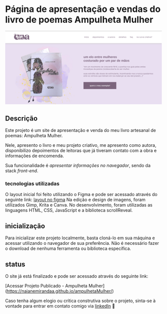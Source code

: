 # Página de apresentação e vendas do livro de poemas Ampulheta Mulher
![](assets/imagens/fotos/print-de-tela-do-projeto.png)

## Descrição

Este projeto é um site de apresentação e venda do meu livro artesanal de poemas: Ampulheta Mulher. 

Nele, apresento o livro e meu projeto criativo, me apresento como autora, disponibilizo depoimentos de leitoras que já tiveram contato com a obra e informações de encomenda. 

Sua funcionalidade é *apresentar informações no navegador*, sendo da stack *front-end*.

### tecnologias utilizadas

O layout inicial foi feito utilizando o Figma e pode ser acessado através do seguinte link:
[layout no figma](https://www.figma.com/file/Pa9Gh5Zwo2JLcOsQtc6Zvq/layout-de-landing-page-para-meu-livro?type=design&node-id=0%3A1&mode=design&t=YLLoaLHJxaVY6oSS-1)
Na edição e design de imagens, foram utilizados Gimp, Krita e Canva.
No desenvolvimento, foram utilizadas as linguagens HTML, CSS, JavaScript e a biblioteca scrollReveal.

## inicialização

Para inicializar este projeto localmente, basta cloná-lo em sua máquina e acessar utilizando o navegador de sua preferência. Não é necessário fazer o download de nenhuma ferramenta ou biblioteca específica.

## status

O site já está finalizado e pode ser acessado através do seguinte link: 

[Acessar Projeto Publicado - Ampulheta Mulher] (https://naianemirandaa.github.io/ampulhetaMulher/)

Caso tenha algum elogio ou crítica construtiva sobre o projeto, sinta-se à vontade para entrar em contato comigo via [linkedIn](https://www.linkedin.com/in/naianemirandadejesus/) 🦋